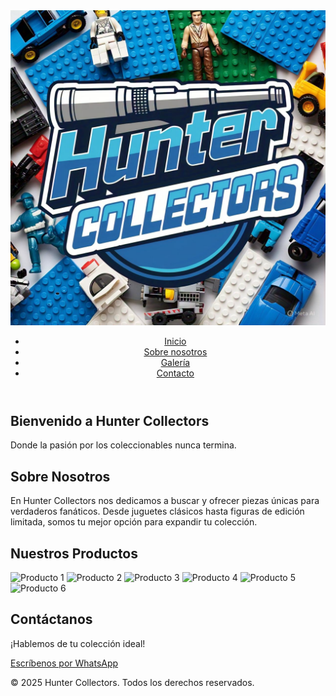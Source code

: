 <!DOCTYPE html>
<html lang="es">
<head>
  <meta charset="UTF-8">
  <meta name="viewport" content="width=device-width, initial-scale=1.0">
  <title>Hunter Collectors</title>
  <link rel="stylesheet" href="style.css">
</head>
<body>

  <header>
    <img src="logo.jpg" alt="Hunter Collectors Logo" class="logo">
    <nav>
      <ul>
        <li><a href="#inicio">Inicio</a></li>
        <li><a href="#sobre">Sobre nosotros</a></li>
        <li><a href="#galeria">Galería</a></li>
        <li><a href="#contacto">Contacto</a></li>
      </ul>
    </nav>
  </header>

  <section id="inicio" class="seccion inicio">
    <h1>Bienvenido a Hunter Collectors</h1>
    <p>Donde la pasión por los coleccionables nunca termina.</p>
  </section>

  <section id="sobre" class="seccion sobre">
    <h2>Sobre Nosotros</h2>
    <p>En Hunter Collectors nos dedicamos a buscar y ofrecer piezas únicas para verdaderos fanáticos. Desde juguetes clásicos hasta figuras de edición limitada, somos tu mejor opción para expandir tu colección.</p>
  </section>

  <section id="galeria" class="seccion galeria">
    <h2>Nuestros Productos</h2>
    <div class="grid">
      <img src="imagenes/producto1.jpg" alt="Producto 1">
      <img src="imagenes/producto2.jpg" alt="Producto 2">
      <img src="imagenes/producto3.jpg" alt="Producto 3">
      <img src="imagenes/producto4.jpg" alt="Producto 4">
      <img src="imagenes/producto5.jpg" alt="Producto 5">
      <img src="imagenes/producto6.jpg" alt="Producto 6">
    </div>
  </section>

  <section id="contacto" class="seccion contacto">
    <h2>Contáctanos</h2>
    <p>¡Hablemos de tu colección ideal!</p>
    <a href="https://wa.me/521XXXXXXXXXX" class="boton-whatsapp" target="_blank">Escríbenos por WhatsApp</a>
  </section>

  <footer>
    <p>&copy; 2025 Hunter Collectors. Todos los derechos reservados.</p>
  </footer>

</body>
</html>
